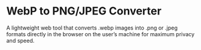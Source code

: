 # WebP to PNG/JPEG Converter
A lightweight web tool that converts .webp images into .png or .jpeg formats directly in the browser on the user’s machine for maximum privacy and speed.
